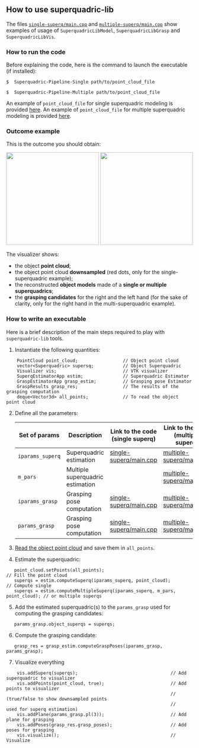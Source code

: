 ## How to use superquadric-lib
The files [`single-superq/main.cpp`](https://github.com/robotology/superquadric-lib/blob/master/src/SuperquadricPipeline/single-superq/main.cpp) and [`multiple-superq/main.cpp`](https://github.com/robotology/superquadric-lib/blob/master/src/SuperquadricPipeline/multiple-superq/main.cpp)
show examples of usage of `SuperquadricLibModel`, `SuperquadricLibGrasp` and `SuperquadricLibVis`.

### How to run the code
Before explaining the code, here is the command  to launch the executable (if installed):
```
$  Superquadric-Pipeline-Single path/to/point_cloud_file
```
```
$  Superquadric-Pipeline-Multiple path/to/point_cloud_file
```
An example of `point_cloud_file` for single superquadric modeling is provided [here](https://github.com/robotology/superquadric-lib/blob/master/misc/example-bottle).
An example of `point_cloud_file` for multiple superquadric modeling is provided [here](https://github.com/robotology/superquadric-lib/blob/master/misc/example-drill).


### Outcome example
This is the  outcome you should obtain:

<img src="https://github.com/robotology/superquadric-lib/blob/master/misc/example-bottle.png" width = "250"> <img src="https://github.com/robotology/superquadric-lib/blob/master/misc/example-drill.png" width = "250">


The visualizer shows:
- the object **point cloud**;
- the object point cloud **downsampled** (red dots, only for the single-superquadric example);
- the reconstructed **object models** made of a **single or multiple superquadrics**;
- the **grasping candidates** for the right and the left hand (for the sake of clarity, only for the right hand in the multi-superquadric example).

### How to write an executable
Here is a brief description of the main steps required to play with `superquadric-lib` tools.

1. Instantiate the following quantities:
```
    PointCloud point_cloud;                 // Object point cloud
    vector<Superquadric> supersq;           // Object Superquadric
    Visualizer vis;                         // VTK visualizer
    SuperqEstimatorApp estim;               // Superquadric Estimator
    GraspEstimatorApp grasp_estim;          // Grasping pose Estimator
    GraspResults grasp_res;                 // The results of the grasping computation
    deque<Vector3d> all_points;             // To read the object point cloud
```
2. Define all the parameters:

    | Set of params | Description | Link to the code (single superq) | Link to the code (multiple superq) |
    | ------------- | ------------- |------------- |------------- |
    | `iparams_superq` | Superquadric estimation | [single-superq/main.cpp](https://github.com/robotology/superquadric-lib/blob/master/src/SuperquadricPipeline/single-superq/main.cpp#L51) | [multiple-superq/main.cpp](https://github.com/robotology/superquadric-lib/blob/master/src/SuperquadricPipeline/multiple-superq/main.cpp#L49) |
     | `m_pars` | Multiple superquadric estimation |  | [multiple-superq/main.cpp](https://github.com/robotology/superquadric-lib/blob/master/src/SuperquadricPipeline/multiple-superq/main.cpp#L63) |
    |`iparams_grasp` | Grasping pose computation | [single-superq/main.cpp](https://github.com/robotology/superquadric-lib/blob/master/src/SuperquadricPipeline/single-superq/main.cpp#L65)  |  [multiple-superq/main.cpp](https://github.com/robotology/superquadric-lib/blob/master/src/SuperquadricPipeline/multiple-superq/main.cpp#L72)|
    | `params_grasp` | Grasping pose computation | [single-superq/main.cpp](https://github.com/robotology/superquadric-lib/blob/master/src/SuperquadricPipeline/single-superq/main.cpp#L127)|[multiple-superq/main.cpp](https://github.com/robotology/superquadric-lib/blob/master/src/SuperquadricPipeline/multiple-superq/main.cpp#L132)|

3. [Read the object point cloud](https://github.com/robotology/superquadric-lib/blob/master/src/SuperquadricPipeline/single-superq/main.cpp#L78)
and save them in `all_points`.
4. Estimate the superquadric:
```
   point_cloud.setPoints(all_points);                                          // Fill the point cloud    
   superqs = estim.computeSuperq(iparams_superq, point_cloud);                 // Compute single 
   superqs = estim.computeMultipleSuperq(iparams_superq, m_pars, point_cloud); // or multiple superqs
```
5. Add the estimated superquadric(s) to the `params_grasp` used for computing the grasping candidates:
```
   params_grasp.object_superqs = superqs;
```
6. Compute the grasping candidate:
```
   grasp_res = grasp_estim.computeGraspPoses(iparams_grasp, params_grasp);
```
7. Visualize everything
```
    vis.addSuperq(superqs);                                   // Add superquadric to visualizer
    vis.addPoints(point_cloud, true);                         // Add points to visualizer
                                                              // (true/false to show downsampled points
                                                              //    used for superq estimation)
    vis.addPlane(params_grasp.pl(3));                         // Add plane for grasping
    vis.addPoses(grasp_res.grasp_poses);                      // Add poses for grasping
    vis.visualize();                                          // Visualize
```

